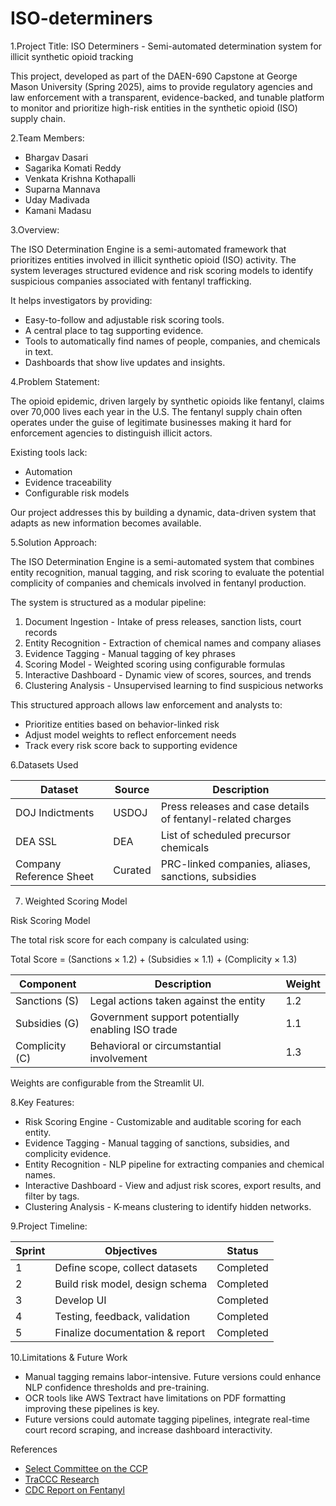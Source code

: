 # ISO-determiners

1.Project Title: ISO Determiners - Semi-automated determination system for illicit synthetic opioid tracking

This project, developed as part of the DAEN-690 Capstone at George Mason University (Spring 2025), aims to provide regulatory agencies and law enforcement with a transparent, evidence-backed, and tunable platform to monitor and prioritize high-risk entities in the synthetic opioid (ISO) supply chain.

2.Team Members:

- Bhargav Dasari
- Sagarika Komati Reddy
- Venkata Krishna Kothapalli
- Suparna Mannava
- Uday Madivada
- Kamani Madasu 

3.Overview:

The ISO Determination Engine is a semi-automated framework that prioritizes entities involved in illicit synthetic opioid (ISO) activity. The system leverages structured evidence and risk scoring models to identify suspicious companies associated with fentanyl trafficking.

It helps investigators by providing:

- Easy-to-follow and adjustable risk scoring tools.
- A central place to tag supporting evidence.
- Tools to automatically find names of people, companies, and chemicals in text.
- Dashboards that show live updates and insights.

4.Problem Statement:

The opioid epidemic, driven largely by synthetic opioids like fentanyl, claims over 70,000 lives each year in the U.S. The fentanyl supply chain often operates under the guise of legitimate businesses making it hard for enforcement agencies to distinguish illicit actors.

Existing tools lack:
- Automation
- Evidence traceability
- Configurable risk models

Our project addresses this by building a dynamic, data-driven system that adapts as new information becomes available.

5.Solution Approach:

The ISO Determination Engine is a semi-automated system that combines entity recognition, manual tagging, and risk scoring to evaluate the potential complicity of companies and chemicals involved in fentanyl production.

The system is structured as a modular pipeline:

1. Document Ingestion - Intake of press releases, sanction lists, court records
2. Entity Recognition - Extraction of chemical names and company aliases
3. Evidence Tagging - Manual tagging of key phrases
4. Scoring Model - Weighted scoring using configurable formulas
5. Interactive Dashboard - Dynamic view of scores, sources, and trends
6. Clustering Analysis - Unsupervised learning to find suspicious networks

This structured approach allows law enforcement and analysts to:
- Prioritize entities based on behavior-linked risk
- Adjust model weights to reflect enforcement needs
- Track every risk score back to supporting evidence


6.Datasets Used

|          Dataset          |    Source    |                       Description                           |
|---------------------------|--------------|-------------------------------------------------------------|
|        DOJ Indictments    |     USDOJ    | Press releases and case details of fentanyl-related charges |
|          DEA SSL          |      DEA     |           List of scheduled precursor chemicals             |
|  Company Reference Sheet  |    Curated   |     PRC-linked companies, aliases, sanctions, subsidies     |


7. Weighted Scoring Model

Risk Scoring Model

The total risk score for each company is calculated using:

Total Score = (Sanctions × 1.2) + (Subsidies × 1.1) + (Complicity × 1.3)

|    Component   |                    Description                    | Weight |
|----------------|---------------------------------------------------|--------|
|  Sanctions (S) |       Legal actions taken against the entity      |   1.2  |
|  Subsidies (G) | Government support potentially enabling ISO trade |   1.1  |
| Complicity (C) |      Behavioral or circumstantial involvement     |   1.3  |

Weights are configurable from the Streamlit UI.


8.Key Features:

- Risk Scoring Engine - Customizable and auditable scoring for each entity.
- Evidence Tagging - Manual tagging of sanctions, subsidies, and complicity evidence.
- Entity Recognition - NLP pipeline for extracting companies and chemical names.
- Interactive Dashboard - View and adjust risk scores, export results, and filter by tags.
- Clustering Analysis - K-means clustering to identify hidden networks.


9.Project Timeline:


| Sprint |            Objectives           |   Status   |
|--------|---------------------------------|------------|
|    1   | Define scope, collect datasets  |  Completed |
|    2   | Build risk model, design schema |  Completed |
|    3   |           Develop UI            |  Completed |
|    4   |  Testing, feedback, validation  |  Completed |
|    5   | Finalize documentation & report |  Completed |

10.Limitations & Future Work

- Manual tagging remains labor-intensive. Future versions could enhance NLP confidence thresholds and pre-training.
- OCR tools like AWS Textract have limitations on PDF formatting improving these pipelines is key.
- Future versions could automate tagging pipelines, integrate real-time court record scraping, and increase dashboard interactivity.


References

- [Select Committee on the CCP](https://selectcommitteeontheccp.house.gov/)
- [TraCCC Research](https://traccc.gmu.edu/)
- [CDC Report on Fentanyl](https://blogs.cdc.gov/nchs/2023/05/03/7338/)




